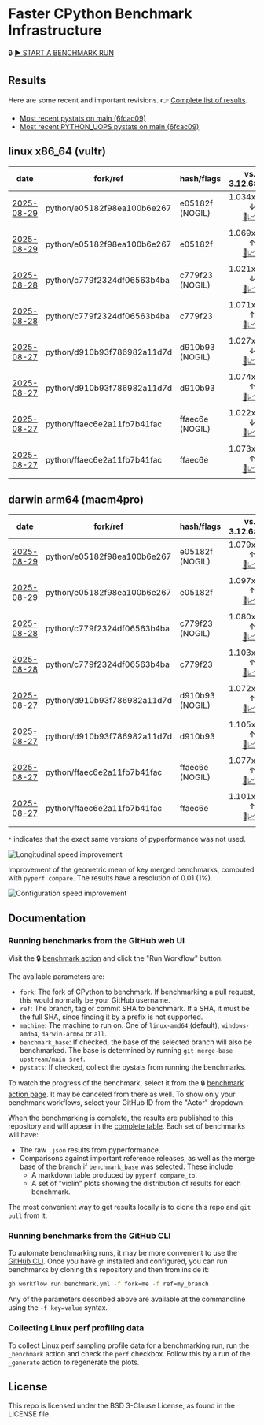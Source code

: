 # Faster CPython Benchmark Infrastructure

🔒 [▶️ START A BENCHMARK RUN](../../actions/workflows/benchmark.yml)

## Results

Here are some recent and important revisions. 👉 [Complete list of results](RESULTS.md).

<!-- START table -->
- [Most recent  pystats on main (6fcac09)](results/bm-20250823-3.15.0a0-6fcac09/bm-20250823-vultr-x86_64-python-6fcac09401e336b25833-3.15.0a0-6fcac09-pystats.md)
- [Most recent PYTHON_UOPS pystats on main (6fcac09)](results/bm-20250823-3.15.0a0-6fcac09-PYTHON_UOPS/bm-20250823-vultr-x86_64-python-6fcac09401e336b25833-3.15.0a0-6fcac09-pystats.md)

## linux x86_64 (vultr)
| date | fork/ref | hash/flags | vs. 3.12.6: | vs. 3.13.0rc2: | vs. base: |
| --- | --- | --- | ---: | ---: | ---: |
| [2025-08-29](results/bm-20250829-3.15.0a0-e05182f-NOGIL) | python/e05182f98ea100b6e267 | e05182f (NOGIL) | 1.034x ↓<br>[📄](results/bm-20250829-3.15.0a0-e05182f-NOGIL/bm-20250829-vultr-x86_64-python-e05182f98ea100b6e267-3.15.0a0-e05182f-vs-3.12.6.md)[📈](results/bm-20250829-3.15.0a0-e05182f-NOGIL/bm-20250829-vultr-x86_64-python-e05182f98ea100b6e267-3.15.0a0-e05182f-vs-3.12.6.svg) | 1.066x ↓<br>[📄](results/bm-20250829-3.15.0a0-e05182f-NOGIL/bm-20250829-vultr-x86_64-python-e05182f98ea100b6e267-3.15.0a0-e05182f-vs-3.13.0rc2.md)[📈](results/bm-20250829-3.15.0a0-e05182f-NOGIL/bm-20250829-vultr-x86_64-python-e05182f98ea100b6e267-3.15.0a0-e05182f-vs-3.13.0rc2.svg) | 1.101x ↓<br>[📄](results/bm-20250829-3.15.0a0-e05182f-NOGIL/bm-20250829-vultr-x86_64-python-e05182f98ea100b6e267-3.15.0a0-e05182f-vs-base.md)[📈](results/bm-20250829-3.15.0a0-e05182f-NOGIL/bm-20250829-vultr-x86_64-python-e05182f98ea100b6e267-3.15.0a0-e05182f-vs-base.svg)[🧠](results/bm-20250829-3.15.0a0-e05182f-NOGIL/bm-20250829-vultr-x86_64-python-e05182f98ea100b6e267-3.15.0a0-e05182f-vs-base-mem.svg) |
| [2025-08-29](results/bm-20250829-3.15.0a0-e05182f) | python/e05182f98ea100b6e267 | e05182f | 1.069x ↑<br>[📄](results/bm-20250829-3.15.0a0-e05182f/bm-20250829-vultr-x86_64-python-e05182f98ea100b6e267-3.15.0a0-e05182f-vs-3.12.6.md)[📈](results/bm-20250829-3.15.0a0-e05182f/bm-20250829-vultr-x86_64-python-e05182f98ea100b6e267-3.15.0a0-e05182f-vs-3.12.6.svg) | 1.034x ↑<br>[📄](results/bm-20250829-3.15.0a0-e05182f/bm-20250829-vultr-x86_64-python-e05182f98ea100b6e267-3.15.0a0-e05182f-vs-3.13.0rc2.md)[📈](results/bm-20250829-3.15.0a0-e05182f/bm-20250829-vultr-x86_64-python-e05182f98ea100b6e267-3.15.0a0-e05182f-vs-3.13.0rc2.svg) |  |
| [2025-08-28](results/bm-20250828-3.15.0a0-c779f23-NOGIL) | python/c779f2324df06563b4ba | c779f23 (NOGIL) | 1.021x ↓<br>[📄](results/bm-20250828-3.15.0a0-c779f23-NOGIL/bm-20250828-vultr-x86_64-python-c779f2324df06563b4ba-3.15.0a0-c779f23-vs-3.12.6.md)[📈](results/bm-20250828-3.15.0a0-c779f23-NOGIL/bm-20250828-vultr-x86_64-python-c779f2324df06563b4ba-3.15.0a0-c779f23-vs-3.12.6.svg) | 1.055x ↓<br>[📄](results/bm-20250828-3.15.0a0-c779f23-NOGIL/bm-20250828-vultr-x86_64-python-c779f2324df06563b4ba-3.15.0a0-c779f23-vs-3.13.0rc2.md)[📈](results/bm-20250828-3.15.0a0-c779f23-NOGIL/bm-20250828-vultr-x86_64-python-c779f2324df06563b4ba-3.15.0a0-c779f23-vs-3.13.0rc2.svg) | 1.092x ↓<br>[📄](results/bm-20250828-3.15.0a0-c779f23-NOGIL/bm-20250828-vultr-x86_64-python-c779f2324df06563b4ba-3.15.0a0-c779f23-vs-base.md)[📈](results/bm-20250828-3.15.0a0-c779f23-NOGIL/bm-20250828-vultr-x86_64-python-c779f2324df06563b4ba-3.15.0a0-c779f23-vs-base.svg)[🧠](results/bm-20250828-3.15.0a0-c779f23-NOGIL/bm-20250828-vultr-x86_64-python-c779f2324df06563b4ba-3.15.0a0-c779f23-vs-base-mem.svg) |
| [2025-08-28](results/bm-20250828-3.15.0a0-c779f23) | python/c779f2324df06563b4ba | c779f23 | 1.071x ↑<br>[📄](results/bm-20250828-3.15.0a0-c779f23/bm-20250828-vultr-x86_64-python-c779f2324df06563b4ba-3.15.0a0-c779f23-vs-3.12.6.md)[📈](results/bm-20250828-3.15.0a0-c779f23/bm-20250828-vultr-x86_64-python-c779f2324df06563b4ba-3.15.0a0-c779f23-vs-3.12.6.svg) | 1.035x ↑<br>[📄](results/bm-20250828-3.15.0a0-c779f23/bm-20250828-vultr-x86_64-python-c779f2324df06563b4ba-3.15.0a0-c779f23-vs-3.13.0rc2.md)[📈](results/bm-20250828-3.15.0a0-c779f23/bm-20250828-vultr-x86_64-python-c779f2324df06563b4ba-3.15.0a0-c779f23-vs-3.13.0rc2.svg) |  |
| [2025-08-27](results/bm-20250827-3.15.0a0-d910b93-NOGIL) | python/d910b93f786982a11d7d | d910b93 (NOGIL) | 1.027x ↓<br>[📄](results/bm-20250827-3.15.0a0-d910b93-NOGIL/bm-20250827-vultr-x86_64-python-d910b93f786982a11d7d-3.15.0a0-d910b93-vs-3.12.6.md)[📈](results/bm-20250827-3.15.0a0-d910b93-NOGIL/bm-20250827-vultr-x86_64-python-d910b93f786982a11d7d-3.15.0a0-d910b93-vs-3.12.6.svg) | 1.059x ↓<br>[📄](results/bm-20250827-3.15.0a0-d910b93-NOGIL/bm-20250827-vultr-x86_64-python-d910b93f786982a11d7d-3.15.0a0-d910b93-vs-3.13.0rc2.md)[📈](results/bm-20250827-3.15.0a0-d910b93-NOGIL/bm-20250827-vultr-x86_64-python-d910b93f786982a11d7d-3.15.0a0-d910b93-vs-3.13.0rc2.svg) | 1.099x ↓<br>[📄](results/bm-20250827-3.15.0a0-d910b93-NOGIL/bm-20250827-vultr-x86_64-python-d910b93f786982a11d7d-3.15.0a0-d910b93-vs-base.md)[📈](results/bm-20250827-3.15.0a0-d910b93-NOGIL/bm-20250827-vultr-x86_64-python-d910b93f786982a11d7d-3.15.0a0-d910b93-vs-base.svg)[🧠](results/bm-20250827-3.15.0a0-d910b93-NOGIL/bm-20250827-vultr-x86_64-python-d910b93f786982a11d7d-3.15.0a0-d910b93-vs-base-mem.svg) |
| [2025-08-27](results/bm-20250827-3.15.0a0-d910b93) | python/d910b93f786982a11d7d | d910b93 | 1.074x ↑<br>[📄](results/bm-20250827-3.15.0a0-d910b93/bm-20250827-vultr-x86_64-python-d910b93f786982a11d7d-3.15.0a0-d910b93-vs-3.12.6.md)[📈](results/bm-20250827-3.15.0a0-d910b93/bm-20250827-vultr-x86_64-python-d910b93f786982a11d7d-3.15.0a0-d910b93-vs-3.12.6.svg) | 1.038x ↑<br>[📄](results/bm-20250827-3.15.0a0-d910b93/bm-20250827-vultr-x86_64-python-d910b93f786982a11d7d-3.15.0a0-d910b93-vs-3.13.0rc2.md)[📈](results/bm-20250827-3.15.0a0-d910b93/bm-20250827-vultr-x86_64-python-d910b93f786982a11d7d-3.15.0a0-d910b93-vs-3.13.0rc2.svg) |  |
| [2025-08-27](results/bm-20250827-3.15.0a0-ffaec6e-NOGIL) | python/ffaec6e2a11fb7b41fac | ffaec6e (NOGIL) | 1.022x ↓<br>[📄](results/bm-20250827-3.15.0a0-ffaec6e-NOGIL/bm-20250827-vultr-x86_64-python-ffaec6e2a11fb7b41fac-3.15.0a0-ffaec6e-vs-3.12.6.md)[📈](results/bm-20250827-3.15.0a0-ffaec6e-NOGIL/bm-20250827-vultr-x86_64-python-ffaec6e2a11fb7b41fac-3.15.0a0-ffaec6e-vs-3.12.6.svg) | 1.056x ↓<br>[📄](results/bm-20250827-3.15.0a0-ffaec6e-NOGIL/bm-20250827-vultr-x86_64-python-ffaec6e2a11fb7b41fac-3.15.0a0-ffaec6e-vs-3.13.0rc2.md)[📈](results/bm-20250827-3.15.0a0-ffaec6e-NOGIL/bm-20250827-vultr-x86_64-python-ffaec6e2a11fb7b41fac-3.15.0a0-ffaec6e-vs-3.13.0rc2.svg) | 1.094x ↓<br>[📄](results/bm-20250827-3.15.0a0-ffaec6e-NOGIL/bm-20250827-vultr-x86_64-python-ffaec6e2a11fb7b41fac-3.15.0a0-ffaec6e-vs-base.md)[📈](results/bm-20250827-3.15.0a0-ffaec6e-NOGIL/bm-20250827-vultr-x86_64-python-ffaec6e2a11fb7b41fac-3.15.0a0-ffaec6e-vs-base.svg)[🧠](results/bm-20250827-3.15.0a0-ffaec6e-NOGIL/bm-20250827-vultr-x86_64-python-ffaec6e2a11fb7b41fac-3.15.0a0-ffaec6e-vs-base-mem.svg) |
| [2025-08-27](results/bm-20250827-3.15.0a0-ffaec6e) | python/ffaec6e2a11fb7b41fac | ffaec6e | 1.073x ↑<br>[📄](results/bm-20250827-3.15.0a0-ffaec6e/bm-20250827-vultr-x86_64-python-ffaec6e2a11fb7b41fac-3.15.0a0-ffaec6e-vs-3.12.6.md)[📈](results/bm-20250827-3.15.0a0-ffaec6e/bm-20250827-vultr-x86_64-python-ffaec6e2a11fb7b41fac-3.15.0a0-ffaec6e-vs-3.12.6.svg) | 1.037x ↑<br>[📄](results/bm-20250827-3.15.0a0-ffaec6e/bm-20250827-vultr-x86_64-python-ffaec6e2a11fb7b41fac-3.15.0a0-ffaec6e-vs-3.13.0rc2.md)[📈](results/bm-20250827-3.15.0a0-ffaec6e/bm-20250827-vultr-x86_64-python-ffaec6e2a11fb7b41fac-3.15.0a0-ffaec6e-vs-3.13.0rc2.svg) |  |

## darwin arm64 (macm4pro)
| date | fork/ref | hash/flags | vs. 3.12.6: | vs. 3.13.0rc2: | vs. base: |
| --- | --- | --- | ---: | ---: | ---: |
| [2025-08-29](results/bm-20250829-3.15.0a0-e05182f-NOGIL) | python/e05182f98ea100b6e267 | e05182f (NOGIL) | 1.079x ↑<br>[📄](results/bm-20250829-3.15.0a0-e05182f-NOGIL/bm-20250829-macm4pro-arm64-python-e05182f98ea100b6e267-3.15.0a0-e05182f-vs-3.12.6.md)[📈](results/bm-20250829-3.15.0a0-e05182f-NOGIL/bm-20250829-macm4pro-arm64-python-e05182f98ea100b6e267-3.15.0a0-e05182f-vs-3.12.6.svg) | 1.001x ↑<br>[📄](results/bm-20250829-3.15.0a0-e05182f-NOGIL/bm-20250829-macm4pro-arm64-python-e05182f98ea100b6e267-3.15.0a0-e05182f-vs-3.13.0rc2.md)[📈](results/bm-20250829-3.15.0a0-e05182f-NOGIL/bm-20250829-macm4pro-arm64-python-e05182f98ea100b6e267-3.15.0a0-e05182f-vs-3.13.0rc2.svg) | 1.018x ↓<br>[📄](results/bm-20250829-3.15.0a0-e05182f-NOGIL/bm-20250829-macm4pro-arm64-python-e05182f98ea100b6e267-3.15.0a0-e05182f-vs-base.md)[📈](results/bm-20250829-3.15.0a0-e05182f-NOGIL/bm-20250829-macm4pro-arm64-python-e05182f98ea100b6e267-3.15.0a0-e05182f-vs-base.svg)[🧠](results/bm-20250829-3.15.0a0-e05182f-NOGIL/bm-20250829-macm4pro-arm64-python-e05182f98ea100b6e267-3.15.0a0-e05182f-vs-base-mem.svg) |
| [2025-08-29](results/bm-20250829-3.15.0a0-e05182f) | python/e05182f98ea100b6e267 | e05182f | 1.097x ↑<br>[📄](results/bm-20250829-3.15.0a0-e05182f/bm-20250829-macm4pro-arm64-python-e05182f98ea100b6e267-3.15.0a0-e05182f-vs-3.12.6.md)[📈](results/bm-20250829-3.15.0a0-e05182f/bm-20250829-macm4pro-arm64-python-e05182f98ea100b6e267-3.15.0a0-e05182f-vs-3.12.6.svg) | 1.018x ↑<br>[📄](results/bm-20250829-3.15.0a0-e05182f/bm-20250829-macm4pro-arm64-python-e05182f98ea100b6e267-3.15.0a0-e05182f-vs-3.13.0rc2.md)[📈](results/bm-20250829-3.15.0a0-e05182f/bm-20250829-macm4pro-arm64-python-e05182f98ea100b6e267-3.15.0a0-e05182f-vs-3.13.0rc2.svg) |  |
| [2025-08-28](results/bm-20250828-3.15.0a0-c779f23-NOGIL) | python/c779f2324df06563b4ba | c779f23 (NOGIL) | 1.080x ↑<br>[📄](results/bm-20250828-3.15.0a0-c779f23-NOGIL/bm-20250828-macm4pro-arm64-python-c779f2324df06563b4ba-3.15.0a0-c779f23-vs-3.12.6.md)[📈](results/bm-20250828-3.15.0a0-c779f23-NOGIL/bm-20250828-macm4pro-arm64-python-c779f2324df06563b4ba-3.15.0a0-c779f23-vs-3.12.6.svg) | 1.002x ↑<br>[📄](results/bm-20250828-3.15.0a0-c779f23-NOGIL/bm-20250828-macm4pro-arm64-python-c779f2324df06563b4ba-3.15.0a0-c779f23-vs-3.13.0rc2.md)[📈](results/bm-20250828-3.15.0a0-c779f23-NOGIL/bm-20250828-macm4pro-arm64-python-c779f2324df06563b4ba-3.15.0a0-c779f23-vs-3.13.0rc2.svg) | 1.023x ↓<br>[📄](results/bm-20250828-3.15.0a0-c779f23-NOGIL/bm-20250828-macm4pro-arm64-python-c779f2324df06563b4ba-3.15.0a0-c779f23-vs-base.md)[📈](results/bm-20250828-3.15.0a0-c779f23-NOGIL/bm-20250828-macm4pro-arm64-python-c779f2324df06563b4ba-3.15.0a0-c779f23-vs-base.svg)[🧠](results/bm-20250828-3.15.0a0-c779f23-NOGIL/bm-20250828-macm4pro-arm64-python-c779f2324df06563b4ba-3.15.0a0-c779f23-vs-base-mem.svg) |
| [2025-08-28](results/bm-20250828-3.15.0a0-c779f23) | python/c779f2324df06563b4ba | c779f23 | 1.103x ↑<br>[📄](results/bm-20250828-3.15.0a0-c779f23/bm-20250828-macm4pro-arm64-python-c779f2324df06563b4ba-3.15.0a0-c779f23-vs-3.12.6.md)[📈](results/bm-20250828-3.15.0a0-c779f23/bm-20250828-macm4pro-arm64-python-c779f2324df06563b4ba-3.15.0a0-c779f23-vs-3.12.6.svg) | 1.023x ↑<br>[📄](results/bm-20250828-3.15.0a0-c779f23/bm-20250828-macm4pro-arm64-python-c779f2324df06563b4ba-3.15.0a0-c779f23-vs-3.13.0rc2.md)[📈](results/bm-20250828-3.15.0a0-c779f23/bm-20250828-macm4pro-arm64-python-c779f2324df06563b4ba-3.15.0a0-c779f23-vs-3.13.0rc2.svg) |  |
| [2025-08-27](results/bm-20250827-3.15.0a0-d910b93-NOGIL) | python/d910b93f786982a11d7d | d910b93 (NOGIL) | 1.072x ↑<br>[📄](results/bm-20250827-3.15.0a0-d910b93-NOGIL/bm-20250827-macm4pro-arm64-python-d910b93f786982a11d7d-3.15.0a0-d910b93-vs-3.12.6.md)[📈](results/bm-20250827-3.15.0a0-d910b93-NOGIL/bm-20250827-macm4pro-arm64-python-d910b93f786982a11d7d-3.15.0a0-d910b93-vs-3.12.6.svg) | 1.005x ↓<br>[📄](results/bm-20250827-3.15.0a0-d910b93-NOGIL/bm-20250827-macm4pro-arm64-python-d910b93f786982a11d7d-3.15.0a0-d910b93-vs-3.13.0rc2.md)[📈](results/bm-20250827-3.15.0a0-d910b93-NOGIL/bm-20250827-macm4pro-arm64-python-d910b93f786982a11d7d-3.15.0a0-d910b93-vs-3.13.0rc2.svg) | 1.031x ↓<br>[📄](results/bm-20250827-3.15.0a0-d910b93-NOGIL/bm-20250827-macm4pro-arm64-python-d910b93f786982a11d7d-3.15.0a0-d910b93-vs-base.md)[📈](results/bm-20250827-3.15.0a0-d910b93-NOGIL/bm-20250827-macm4pro-arm64-python-d910b93f786982a11d7d-3.15.0a0-d910b93-vs-base.svg)[🧠](results/bm-20250827-3.15.0a0-d910b93-NOGIL/bm-20250827-macm4pro-arm64-python-d910b93f786982a11d7d-3.15.0a0-d910b93-vs-base-mem.svg) |
| [2025-08-27](results/bm-20250827-3.15.0a0-d910b93) | python/d910b93f786982a11d7d | d910b93 | 1.105x ↑<br>[📄](results/bm-20250827-3.15.0a0-d910b93/bm-20250827-macm4pro-arm64-python-d910b93f786982a11d7d-3.15.0a0-d910b93-vs-3.12.6.md)[📈](results/bm-20250827-3.15.0a0-d910b93/bm-20250827-macm4pro-arm64-python-d910b93f786982a11d7d-3.15.0a0-d910b93-vs-3.12.6.svg) | 1.025x ↑<br>[📄](results/bm-20250827-3.15.0a0-d910b93/bm-20250827-macm4pro-arm64-python-d910b93f786982a11d7d-3.15.0a0-d910b93-vs-3.13.0rc2.md)[📈](results/bm-20250827-3.15.0a0-d910b93/bm-20250827-macm4pro-arm64-python-d910b93f786982a11d7d-3.15.0a0-d910b93-vs-3.13.0rc2.svg) |  |
| [2025-08-27](results/bm-20250827-3.15.0a0-ffaec6e-NOGIL) | python/ffaec6e2a11fb7b41fac | ffaec6e (NOGIL) | 1.077x ↑<br>[📄](results/bm-20250827-3.15.0a0-ffaec6e-NOGIL/bm-20250827-macm4pro-arm64-python-ffaec6e2a11fb7b41fac-3.15.0a0-ffaec6e-vs-3.12.6.md)[📈](results/bm-20250827-3.15.0a0-ffaec6e-NOGIL/bm-20250827-macm4pro-arm64-python-ffaec6e2a11fb7b41fac-3.15.0a0-ffaec6e-vs-3.12.6.svg) | 1.001x ↓<br>[📄](results/bm-20250827-3.15.0a0-ffaec6e-NOGIL/bm-20250827-macm4pro-arm64-python-ffaec6e2a11fb7b41fac-3.15.0a0-ffaec6e-vs-3.13.0rc2.md)[📈](results/bm-20250827-3.15.0a0-ffaec6e-NOGIL/bm-20250827-macm4pro-arm64-python-ffaec6e2a11fb7b41fac-3.15.0a0-ffaec6e-vs-3.13.0rc2.svg) | 1.024x ↓<br>[📄](results/bm-20250827-3.15.0a0-ffaec6e-NOGIL/bm-20250827-macm4pro-arm64-python-ffaec6e2a11fb7b41fac-3.15.0a0-ffaec6e-vs-base.md)[📈](results/bm-20250827-3.15.0a0-ffaec6e-NOGIL/bm-20250827-macm4pro-arm64-python-ffaec6e2a11fb7b41fac-3.15.0a0-ffaec6e-vs-base.svg)[🧠](results/bm-20250827-3.15.0a0-ffaec6e-NOGIL/bm-20250827-macm4pro-arm64-python-ffaec6e2a11fb7b41fac-3.15.0a0-ffaec6e-vs-base-mem.svg) |
| [2025-08-27](results/bm-20250827-3.15.0a0-ffaec6e) | python/ffaec6e2a11fb7b41fac | ffaec6e | 1.101x ↑<br>[📄](results/bm-20250827-3.15.0a0-ffaec6e/bm-20250827-macm4pro-arm64-python-ffaec6e2a11fb7b41fac-3.15.0a0-ffaec6e-vs-3.12.6.md)[📈](results/bm-20250827-3.15.0a0-ffaec6e/bm-20250827-macm4pro-arm64-python-ffaec6e2a11fb7b41fac-3.15.0a0-ffaec6e-vs-3.12.6.svg) | 1.022x ↑<br>[📄](results/bm-20250827-3.15.0a0-ffaec6e/bm-20250827-macm4pro-arm64-python-ffaec6e2a11fb7b41fac-3.15.0a0-ffaec6e-vs-3.13.0rc2.md)[📈](results/bm-20250827-3.15.0a0-ffaec6e/bm-20250827-macm4pro-arm64-python-ffaec6e2a11fb7b41fac-3.15.0a0-ffaec6e-vs-3.13.0rc2.svg) |  |


<!-- END table -->

`*` indicates that the exact same versions of pyperformance was not used.

![Longitudinal speed improvement](/longitudinal.svg)

Improvement of the geometric mean of key merged benchmarks, computed with `pyperf compare`.
The results have a resolution of 0.01 (1%).

![Configuration speed improvement](/configs.svg)

## Documentation

### Running benchmarks from the GitHub web UI

Visit the 🔒 [benchmark action](../../actions/workflows/benchmark.yml) and click the "Run Workflow" button.

The available parameters are:

- `fork`: The fork of CPython to benchmark.
  If benchmarking a pull request, this would normally be your GitHub username.
- `ref`: The branch, tag or commit SHA to benchmark.
  If a SHA, it must be the full SHA, since finding it by a prefix is not supported.
- `machine`: The machine to run on.
  One of `linux-amd64` (default), `windows-amd64`, `darwin-arm64` or `all`.
- `benchmark_base`: If checked, the base of the selected branch will also be benchmarked.
  The base is determined by running `git merge-base upstream/main $ref`.
- `pystats`: If checked, collect the pystats from running the benchmarks.

To watch the progress of the benchmark, select it from the 🔒 [benchmark action page](../../actions/workflows/benchmark.yml).
It may be canceled from there as well.
To show only your benchmark workflows, select your GitHub ID from the "Actor" dropdown.

When the benchmarking is complete, the results are published to this repository and will appear in the [complete table](RESULTS.md).
Each set of benchmarks will have:

- The raw `.json` results from pyperformance.
- Comparisons against important reference releases, as well as the merge base of the branch if `benchmark_base` was selected. These include
  - A markdown table produced by `pyperf compare_to`.
  - A set of "violin" plots showing the distribution of results for each benchmark.

The most convenient way to get results locally is to clone this repo and `git pull` from it.

### Running benchmarks from the GitHub CLI

To automate benchmarking runs, it may be more convenient to use the [GitHub CLI](https://cli.github.com/).
Once you have `gh` installed and configured, you can run benchmarks by cloning this repository and then from inside it:

```bash session
gh workflow run benchmark.yml -f fork=me -f ref=my_branch
```

Any of the parameters described above are available at the commandline using the `-f key=value` syntax.

### Collecting Linux perf profiling data

To collect Linux perf sampling profile data for a benchmarking run, run the `_benchmark` action and check the `perf` checkbox.
Follow this by a run of the `_generate` action to regenerate the plots.

## License

This repo is licensed under the BSD 3-Clause License, as found in the LICENSE file.
